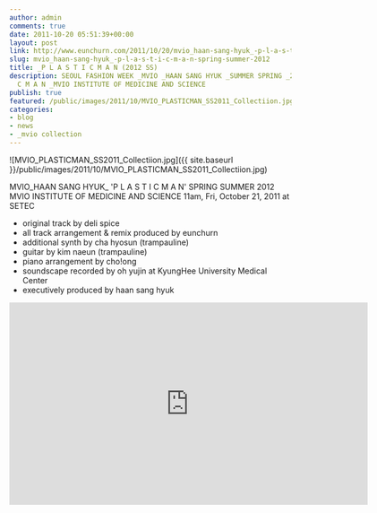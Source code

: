 ```yaml
---
author: admin
comments: true
date: 2011-10-20 05:51:39+00:00
layout: post
link: http://www.eunchurn.com/2011/10/20/mvio_haan-sang-hyuk_-p-l-a-s-t-i-c-m-a-n-spring-summer-2012/
slug: mvio_haan-sang-hyuk_-p-l-a-s-t-i-c-m-a-n-spring-summer-2012
title: _P L A S T I C M A N (2012 SS)
description: SEOUL FASHION WEEK _MVIO _HAAN SANG HYUK _SUMMER SPRING _2012 _P L A S T I
  C M A N _MVIO INSTITUTE OF MEDICINE AND SCIENCE
publish: true
featured: /public/images/2011/10/MVIO_PLASTICMAN_SS2011_Collectiion.jpg
categories:
- blog
- news
- _mvio collection
---
```


![MVIO_PLASTICMAN_SS2011_Collectiion.jpg]({{ site.baseurl }}/public/images/2011/10/MVIO_PLASTICMAN_SS2011_Collectiion.jpg)

MVIO_HAAN SANG HYUK_ 'P L A S T I C M A N'
SPRING SUMMER 2012
MVIO INSTITUTE OF MEDICINE AND SCIENCE
11am, Fri, October 21, 2011 at SETEC

- original track by deli spice
- all track arrangement & remix produced by eunchurn
- additional synth by cha hyosun (trampauline)
- guitar by kim naeun (trampauline)
- piano arrangement by cho!ong
- soundscape recorded by oh yujin at KyungHee University Medical Center
- executively produced by haan sang hyuk

<iframe src="https://player.vimeo.com/video/34571119" width="640" height="361" frameborder="0" webkitallowfullscreen mozallowfullscreen allowfullscreen></iframe>
